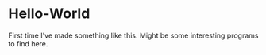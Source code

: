 # Hello-World

First time I've made something like this. Might be some interesting programs to find here.
